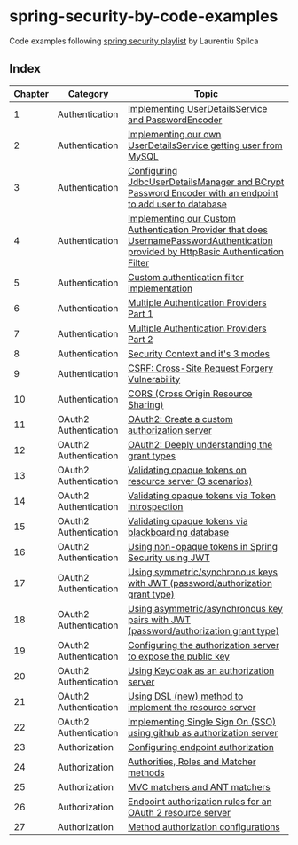 # spring-security-by-code-examples

Code examples following [spring security playlist](https://www.youtube.com/playlist?list=PLEocw3gLFc8XRaRBZkhBEZ_R3tmvfkWZz) by Laurentiu Spilca


## Index

Chapter | Category | Topic
-------|---------- |-------
1 | Authentication |[Implementing UserDetailsService and PasswordEncoder](chapter_1/README.md)
2 | Authentication | [Implementing our own UserDetailsService getting user from MySQL](chapter_2/README.md)
3 | Authentication | [Configuring JdbcUserDetailsManager and BCrypt Password Encoder with an endpoint to add user to database](chapter_3/README.md)
4 | Authentication | [Implementing our Custom Authentication Provider that does UsernamePasswordAuthentication provided by HttpBasic Authentication Filter](chapter_4/README.md)
5 | Authentication | [Custom authentication filter implementation](chapter_5/README.md)
6 | Authentication | [Multiple Authentication Providers Part 1](chapter_6/README.md)
7 | Authentication | [Multiple Authentication Providers Part 2](chapter_7/README.md)
8 | Authentication | [Security Context and it's 3 modes](chapter_8/README.md)
9 | Authentication | [CSRF: Cross-Site Request Forgery Vulnerability](chapter_9/README.md)
10 | Authentication | [CORS (Cross Origin Resource Sharing)](chapter_10/README.md)
11 | OAuth2 Authentication | [OAuth2: Create a custom authorization server](chapter_11/README.md)
12 | OAuth2 Authentication | [OAuth2: Deeply understanding the grant types](chapter_12/README.md)
13 | OAuth2 Authentication | [Validating opaque tokens on resource server (3 scenarios)](chapter_13/README.md)
14 | OAuth2 Authentication | [Validating opaque tokens via Token Introspection](chapter_14/README.md)
15 | OAuth2 Authentication | [Validating opaque tokens via blackboarding database](chapter_15/README.md)
16 | OAuth2 Authentication | [Using non-opaque tokens in Spring Security using JWT](chapter_16/README.md)
17 | OAuth2 Authentication | [Using symmetric/synchronous keys with JWT (password/authorization grant type)](chapter_17/README.md)
18 | OAuth2 Authentication | [Using asymmetric/asynchronous key pairs with JWT (password/authorization grant type)](chapter_18/README.md)
19 | OAuth2 Authentication | [Configuring the authorization server to expose the public key](chapter_19/README.md)
20 | OAuth2 Authentication | [Using Keycloak as an authorization server](chapter_20/README.md)
21 | OAuth2 Authentication | [Using DSL (new) method to implement the resource server](chapter_21/README.md)
22 | OAuth2 Authentication | [Implementing Single Sign On (SSO) using github as authorization server](chapter_22/README.md)
23 | Authorization | [Configuring endpoint authorization](chapter_23/README.md)
24 | Authorization | [Authorities, Roles and Matcher methods](chapter_24/README.md)
25 | Authorization | [MVC matchers and ANT matchers](chapter_25/README.md)
26 | Authorization | [Endpoint authorization rules for an OAuth 2 resource server](chapter_26/README.md)
27 | Authorization | [Method authorization configurations](chapter_27/README.md)
